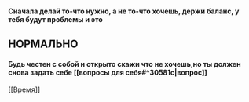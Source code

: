 #### Сначала делай то-что нужно, а не то-что хочешь, держи баланс, у тебя будут проблемы и это
## НОРМАЛЬНО
#### Будь честен с собой и открыто скажи что не хочешь,но ты должен снова задать себе [[вопросы для себя#^30581c|вопрос]]

[[Время]]
